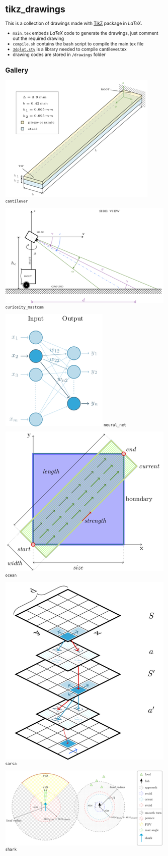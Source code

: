 # tikz_drawings

This is a collection of drawings made with [TikZ](https://www.ctan.org/pkg/pgf?lang=en) package in *LaTeX*.

- `main.tex` embeds *LaTeX* code to generate the drawings, just comment out the required drawing
- `compile.sh` contains the bash script to compile the main.tex file
- [`3dplot.sty`](https://www.ctan.org/tex-archive/graphics/pgf/contrib/tikz-3dplot?lang=en) is a library needed to compile cantilever.tex
- drawing codes are stored in `/drawings` folder

## Gallery

![img](gallery/cantilever.png)
`cantilever`

![img](gallery/curiosity_mastcam.png)
`curiosity_mastcam`

![img](gallery/neural_net.png)
`neural_net`

![img](gallery/ocean.png)
`ocean`

![img](gallery/sarsa.png)
`sarsa`

![img](gallery/shark.png)
`shark`
